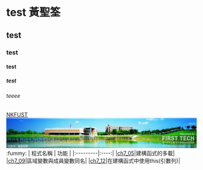# test	黃聖筌
## test
### test
#### test
##### test
###### teeee
[NKFUST](http://www.mis.nkfust.edu.tw)
![NkFUST](20915074_1641869592498960_6814916363020809979_n.jpg "第一科大")
:fummy:
| 程式名稱 | 功能 |
|:---------|:----:|
|[ch7_05](ch7_05.java)|建構函式的多載|
|[ch7_09](ch7_09.java)|區域變數與成員變數同名|
|[ch7_12](ch7_12.java)|在建構函式中使用this(引數列)|
